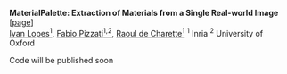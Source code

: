 **MaterialPalette: Extraction of Materials from a Single Real-world Image** \[[page](https://astra-vision.github.io/MaterialPalette/)\] \
[Ivan Lopes<sup>1</sup>](https://wonjunior.github.io/),
[Fabio Pizzati<sup>1,2</sup>](https://fabvio.github.io/),
[Raoul de Charette<sup>1</sup>](https://team.inria.fr/rits/membres/raoul-de-charette/)
<sup>1</sup> Inria
<sup>2</sup> University of Oxford

Code will be published soon